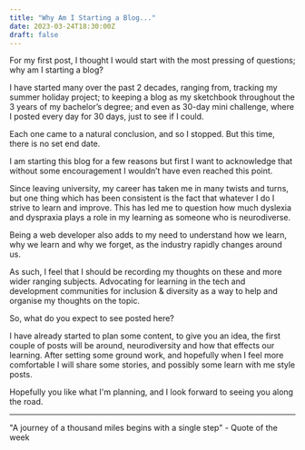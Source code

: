 ```yaml
---
title: "Why Am I Starting a Blog..."
date: 2023-03-24T18:30:00Z
draft: false
---
```


For my first post, I thought I would start with the most pressing of questions; why am I starting a blog? 

I have started many over the past 2 decades, ranging from, tracking my summer holiday project; to keeping a blog as my sketchbook throughout the 3 years of my bachelor’s degree; and even as 30-day mini challenge, where I posted every day for 30 days, just to see if I could.

Each one came to a natural conclusion, and so I stopped. But this time, there is no set end date. 

I am starting this blog for a few reasons but first I want to acknowledge that without some encouragement I wouldn’t have even reached this point. 

Since leaving university, my career has taken me in many twists and turns, but one thing which has been consistent is the fact that whatever I do I strive to learn and improve. This has led me to question how much dyslexia and dyspraxia plays a role in my learning as someone who is neurodiverse. 

Being a web developer also adds to my need to understand how we learn, why we learn and why we forget, as the industry rapidly changes around us.

As such, I feel that I should be recording my thoughts on these and more wider ranging subjects. Advocating for learning in the tech and development communities for inclusion & diversity as a way to help and organise my thoughts on the topic.

So, what do you expect to see posted here? 

I have already started to plan some content, to give you an idea, the first couple of posts will be around, neurodiversity and how that effects our learning. After setting some ground work, and hopefully when I feel more comfortable I will share some stories, and possibly some learn with me style posts. 

Hopefully you like what I'm planning, and I look forward to seeing you along the road.   

---

"A journey of a thousand miles begins with a single step" - Quote of the week
